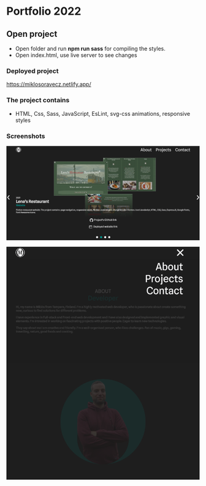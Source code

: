 # Portfolio 2022

## Open project

- Open folder and run **npm run sass** for compiling the styles.
- Open index.html, use live server to see changes

### Deployed project

https://miklosoravecz.netlify.app/

### The project contains

- HTML, Css, Sass, JavaScript, EsLint, svg-css animations, responsive styles

### Screenshots

![Alt text](https://github.com/miklosoravecz/Portfolio/blob/main/src/screenshots/portfloio.png "carousel")


![Alt text](https://github.com/miklosoravecz/Portfolio/blob/main/src/screenshots/portfolio2.png "menu")

